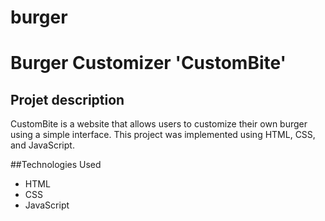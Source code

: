 # burger
# Burger Customizer 'CustomBite'
## Projet description
CustomBite is a website that allows users to customize their own burger using a simple interface. This project was implemented using HTML, CSS, and JavaScript.

##Technologies Used
- HTML
- CSS
- JavaScript


